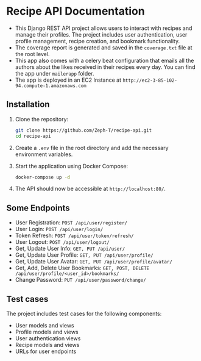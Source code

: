 # Recipe API Documentation

- This Django REST API project allows users to interact with recipes and manage their profiles. The project includes user authentication, user profile management, recipe creation, and bookmark functionality.
- The coverage report is generated and saved in the `coverage.txt` file at the root level.
- This app also comes with a celery beat configuration that emails all the authors about the likes received in their recipes every day. You can find the app under `mailerapp` folder.
- The app is deployed in an EC2 Instance at `http://ec2-3-85-102-94.compute-1.amazonaws.com`

## Installation

1. Clone the repository:
    ```bash
    git clone https://github.com/Zeph-T/recipe-api.git
    cd recipe-api
    ```

2. Create a `.env` file in the root directory and add the necessary environment variables.

3. Start the application using Docker Compose:
    ```bash
    docker-compose up -d
    ```


5. The API should now be accessible at `http://localhost:80/`.

## Some Endpoints

- User Registration: `POST /api/user/register/`
- User Login: `POST /api/user/login/`
- Token Refresh: `POST /api/user/token/refresh/`
- User Logout: `POST /api/user/logout/`
- Get, Update User Info: `GET, PUT /api/user/`
- Get, Update User Profile: `GET, PUT /api/user/profile/`
- Get, Update User Avatar: `GET, PUT /api/user/profile/avatar/`
- Get, Add, Delete User Bookmarks: `GET, POST, DELETE /api/user/profile/<user_id>/bookmarks/`
- Change Password: `PUT /api/user/password/change/`

## Test cases

The project includes test cases for the following components:
- User models and views
- Profile models and views
- User authentication views
- Recipe models and views
- URLs for user endpoints
